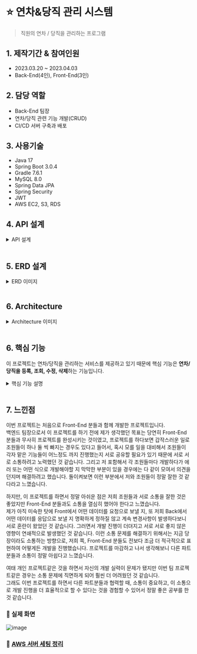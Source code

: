 # ⭐ 연차&당직 관리 시스템 
> 직원의 연차 / 당직을 관리하는 프로그램 

## 1. 제작기간 & 참여인원
*  2023.03.20 ~ 2023.04.03
*  Back-End(4인), Front-End(3인)

## 2. 담당 역할
* Back-End 팀장
* 연차/당직 관련 기능 개발(CRUD)
* CI/CD 서버 구축과 배포 

## 3. 사용기술
* Java 17
* Spring Boot 3.0.4
* Gradle 7.6.1
* MySQL 8.0
* Spring Data JPA
* Spring Security
* JWT
* AWS EC2, S3, RDS

## 4. API 설계
<details>
<summary>API 설계</summary>

<br>
  
[API 설계 노션 링크](https://www.notion.so/884b8df02ea0496aa2d8c546fdd9a957?v=a76c8c48624540f3abff1b67cc4b8388) 
  
</details>  

<br>

## 5. ERD 설계
<details>
<summary>ERD 이미지</summary>

![Mini_Project_4](https://github.com/moon-July5/schedule-management/assets/60730405/5e9a6b58-a067-49fa-be26-98f3c88ebebc)
</details>  

<br>

## 6. Architecture
<details>
<summary>Architecture 이미지</summary>

![image](https://github.com/moon-July5/schedule-management/assets/60730405/fcc90af3-fcaf-4e5c-9d7a-3ed6271e57d5)

</details>  

<br>

## 6. 핵심 기능
이 프로젝트는 연차/당직을 관리하는 서비스를 제공하고 있기 때문에 핵심 기능은 **연차/당직을 등록, 조회, 수정, 삭제**하는 기능입니다.

<details>
<summary>핵심 기능 설명</summary>

<br>

<details>
<summary>연차/당직 등록 기능</summary>

* `ScheduleController`에서 로그인한 사용자 정보와 연차/당직 등록에 필요한 정보들을 전달받아 Service 계층으로 넘겨 처리합니다.   
⭐ [코드 확인](https://github.com/moon-July5/schedule-management/blob/e14c16f468088ec32e692923d2f852dc897aba03/src/main/java/com/group4/miniproject/controller/ScheduleController.java#L38)
* `ScheduleService`에서 전달받은 정보들 중에 type이 일정, 연차, 당직에 따라서 `ScheduleRepository`에 다르게 저장하도록 합니다.
* 예를 들어, 일정일 경우, 일정 내용을 함께 저장하며, 연차면 먼저 남은 연차 수를 빼주고 저장합니다. 그리고 당직이면 직원이 당직을 설 수 있는 경우에만 저장하도록 로직을 구현했습니다.  
⭐ [코드 확인](https://github.com/moon-July5/schedule-management/blob/e14c16f468088ec32e692923d2f852dc897aba03/src/main/java/com/group4/miniproject/service/ScheduleService.java#L57)
</details> 

<br>

<details>
<summary>연차/당직 조회 기능</summary>

* 연차/당직 조회 기능은 `ScheduleController`에서 사용자에 따라서 조회해야 하기 때문에 `id`를 전달받아 Service 계층으로 넘겨 처리합니다. ⭐ [코드 확인](https://github.com/moon-July5/schedule-management/blob/e14c16f468088ec32e692923d2f852dc897aba03/src/main/java/com/group4/miniproject/controller/ScheduleController.java#L50)
* `ScheduleService`에서 전달받은 사용자의 `id`를 이용하여 사용자 정보를 조회하며, 조회된 사용자에 따라서 연차/당직 관련 정보들을 dto 형태로 반환하여 응답합니다.  
⭐ [코드 확인](https://github.com/moon-July5/schedule-management/blob/e14c16f468088ec32e692923d2f852dc897aba03/src/main/java/com/group4/miniproject/service/ScheduleService.java#L50)
</details> 

<br>

<details>
<summary>연차/당직 수정,삭제 기능</summary>

* 연차/당직 수정, 삭제 기능은 사용자 권한이 `관리자(ADMIN)`인 경우만 처리할 수 있습니다.
* 수정같은 경우에는 `ScheduleController`에서 수정할 연차/당직 일정들을 전달받아 Service 계층으로 넘겨 처리합니다. ⭐ [코드 확인](https://github.com/moon-July5/schedule-management/blob/e14c16f468088ec32e692923d2f852dc897aba03/src/main/java/com/group4/miniproject/controller/ScheduleController.java#L60)
* 삭제같은 경우에는 `ScheduleController`에서 삭제할 연차/당직 번호들을 전달받아 Service 계층으로 넘겨 처리합니다. ⭐ [코드 확인](https://github.com/moon-July5/schedule-management/blob/e14c16f468088ec32e692923d2f852dc897aba03/src/main/java/com/group4/miniproject/controller/ScheduleController.java#L74)
* `ScheduleService`에서 각 정보들을 전달받아 수정/삭제 로직을 처리하며, 수정 로직은 등록 로직과 유사하지만 추가적으로 수정하기 전 남은 연차 일수와 수정한 후 남은 연차 일수를 이용하여 남은 연차 일수를 계산한 후 저장해야 합니다. ⭐ [코드 확인](https://github.com/moon-July5/schedule-management/blob/e14c16f468088ec32e692923d2f852dc897aba03/src/main/java/com/group4/miniproject/service/ScheduleService.java#L140)
* 삭제 로직은 일정들을 삭제하기 전 type이 연차일 경우, 연차를 등록할 때 사용한 연차 일수를 현재 남은 연차 일수에 더하는 과정을 통해 갱신한 후, 삭제를 진행합니다.  
⭐ [코드 확인](https://github.com/moon-July5/schedule-management/blob/e14c16f468088ec32e692923d2f852dc897aba03/src/main/java/com/group4/miniproject/service/ScheduleService.java#L194)
  
</details>  

<br>

<details>
<summary>오늘의 당직</summary>

* 이 기능은 현재 날짜에 당직인 사용자들을 조회하는 기능입니다.
* `ScheduleController`에서 현재 날짜를 `LocalDate` 형태로 전달받아 Service 계층으로 넘겨 처리합니다.  ⭐ [코드 확인](https://github.com/moon-July5/schedule-management/blob/e14c16f468088ec32e692923d2f852dc897aba03/src/main/java/com/group4/miniproject/controller/ScheduleController.java#L85)
* `ScheduleService`에서 전체 일정들을 조회한 후, 전체 일정들 중에서 현재 날짜인 경우와 type이 당직인 경우만 선택하여 사용자들을 List 형태로 모두 저장합니다.  
그 후, 중복된 사용자가 저장된 경우도 있을 수 있기 때문에 Set 형태로 변환하여 중복 제거 후, List 형태로 변환 후, 그 사용자 정보들을 반환하여 응답하도록 합니다. ⭐ [코드 확인](https://github.com/moon-July5/schedule-management/blob/e14c16f468088ec32e692923d2f852dc897aba03/src/main/java/com/group4/miniproject/service/ScheduleService.java#L218)  
  
</details> 
  
</details>  

<br>

## 7. 느낀점
이번 프로젝트는 처음으로 Front-End 분들과 함께 개발한 프로젝트입니다.  
백엔드 팀장으로서 이 프로젝트를 하기 전에 제가 생각했던 목표는 당연히 Front-End 분들과 무사히 프로젝트를 완성시키는 것이였고, 프로젝트를 하다보면 갑작스러운 일로 조원들이 하나 둘 씩 빠지는 경우도 있다고 들어서, 혹시 모를 일을 대비해서 조원들이 각자 맡은 기능들이 어느정도 까지 진행했는지 서로 공유할 필요가 있기 때문에 서로 서로 소통하려고 노력했던 것 같습니다. 그리고 저 포함해서 각 조원들마다 개발하다가 에러 또는 어떤 식으로 개발해야할 지 막막한 부분이 있을 경우에는 다 같이 모여서 의견을 던지며 해결하려고 했습니다. 돌이켜보면 이런 부분에서 저와 조원들이 정말 잘한 것 같다라고 느꼈습니다.

하지만, 이 프로젝트를 하면서 정말 아쉬운 점은 저희 조원들과 서로 소통을 잘한 것은 좋았지만 Front-End 분들과도 소통을 열심히 했어야 한다고 느꼈습니다.  
제가 아직 미숙한 탓에 Front에서 어떤 데이터를 요청으로 보낼 지, 또 저희 Back에서 어떤 데이터를 응답으로 보낼 지 명확하게 정하질 않고 계속 변경사항이 발생하다보니 서로 혼란이 왔었던 것 같습니다. 그러면서 개발 진행이 더뎌지고 서로 서로 좋지 않은 영향이 연쇄적으로 발생했던 것 같습니다. 이런 소통 문제를 해결하기 위해서는 지금 당장이라도 소통하는 방향으로, 저희 쪽, Front-End 분들도 전보다 조금 더 적극적으로 표현하여 어떻게든 개발을 진행했습니다. 프로젝트를 마감하고 나서 생각해보니 다른 파트분들과 소통이 정말 아쉽다고 느꼈습니다.  

여태 개인 프로젝트같은 것을 하면서 자신의 개발 실력이 문제가 됐지만 이번 팀 프로젝트같은 경우는 소통 문제에 직면하게 되어 훨씬 더 어려웠던 것 같습니다.  
그래도 이번 프로젝트를 하면서 다른 파트분들과 협력할 때, 소통이 중요하고, 이 소통으로 개발 진행을 더 효율적으로 할 수 있다는 것을 경험할 수 있어서 정말 좋은 공부를 한 것 같습니다.  

### 📌 실제 화면
![image](https://github.com/moon-July5/schedule-management/assets/60730405/14267947-5370-4ff7-959c-00d75d555006)

### 📌 [AWS 서버 세팅 정리](https://velog.io/@moon-july5/series/AWS)


